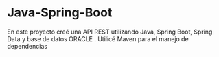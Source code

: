 # Java-Spring-Boot
En este proyecto creé una API REST utilizando Java, Spring Boot, Spring Data y base de datos ORACLE . Utilicé Maven para el manejo de dependencias 
